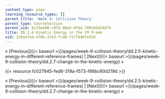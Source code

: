 ```yaml
---
content_type: page
learning_resource_types: []
parent_title: 'Week 9: Collision Theory'
parent_type: CourseSection
parent_uid: bc33ee80-c8fd-90e4-dfda-7092ddd24879
title: DD.2.6 Kinetic Energy in the CM Frame
uid: 238a5fed-478b-3743-fcd8-f177046fe55d
---
```


« [Previous]({{< baseurl >}}/pages/week-9-collision-theory/dd.2.5-kinetic-energy-in-different-reference-frames) | [Next]({{< baseurl >}}/pages/week-9-collision-theory/dd.2.7-change-in-the-kinetic-energy) »

{{< resource fc027945-fed6-319a-f573-f86bc60d219d >}}

« [Previous]({{< baseurl >}}/pages/week-9-collision-theory/dd.2.5-kinetic-energy-in-different-reference-frames) | [Next]({{< baseurl >}}/pages/week-9-collision-theory/dd.2.7-change-in-the-kinetic-energy) »